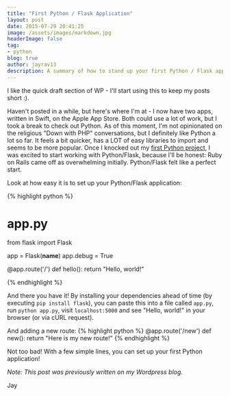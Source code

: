 ```yaml
---
title: "First Python / Flask Application"
layout: post
date: 2015-07-29 20:41:25
image: /assets/images/markdown.jpg
headerImage: false
tag:
- python
blog: true
author: jayrav13
description: A summary of how to stand up your first Python / Flask application.
---
```


I like the quick draft section of WP - I'll start using this to keep my posts short :).

Haven't posted in a while, but here's where I'm at - I now have two apps, written in Swift, on the Apple App Store. Both could use a lot of work, but I took a break to check out Python. As of this moment, I'm not opinionated on the religious "Down with PHP" conversations, but I definitely like Python a lot so far. It feels a bit quicker, has a LOT of easy libraries to import and seems to be more popular.
Once I knocked out my [first Python project](https://github.com/jayrav13/njit-course-scraper), I was excited to start working with Python/Flask, because I'll be honest: Ruby on Rails came off as overwhelming initially. Python/Flask felt like a perfect start.

Look at how easy it is to set up your Python/Flask application:

{% highlight python %}
# app.py

from flask import Flask

app = Flask(__name__)
app.debug = True

@app.route('/')
def hello():
    return "Hello, world!"

{% endhighlight %}

And there you have it! By installing your dependencies ahead of time (by executing `pip install flask`), you can paste this into a file called `app.py`, run `python app.py`, visit `localhost:5000` and see "Hello, world!" in your browser (or via cURL request).

And adding a new route:
{% highlight python %}
@app.route('/new')
def new():
    return "Here is my new route!"
{% endhighlight %}

Not too bad! With a few simple lines,  you can set up your first Python application!

*Note: This post was previously written on my Wordpress blog.*

Jay
